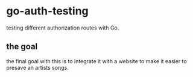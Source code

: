 # go-auth-testing
testing different authorization routes with Go. 

## the goal 
the final goal with this is to integrate it with a website to make it easier to presave an artists songs.

